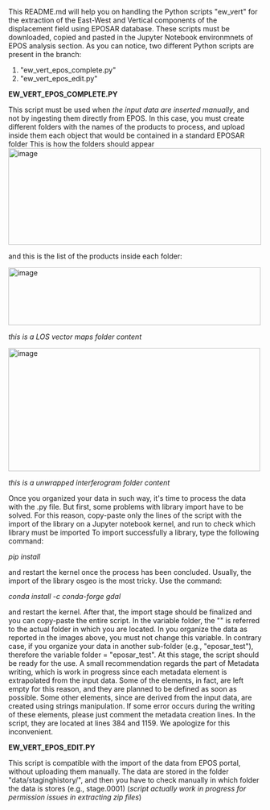 This README.md will help you on handling the Python scripts "ew_vert" for the extraction of the East-West and Vertical components of the displacement field using EPOSAR database. These scripts must be downloaded, copied and pasted in the Jupyter Notebook environmnets of EPOS analysis section.
As you can notice, two different Python scripts are present in the branch:
1) "ew_vert_epos_complete.py"
2) "ew_vert_epos_edit.py"

**EW_VERT_EPOS_COMPLETE.PY**

This script must be used when _the input data are inserted manually_, and not by ingesting them directly from EPOS.
In this case, you must create different folders with the names of the products to process, and upload inside them each object that would be contained in a standard EPOSAR folder
This is how the folders should appear
<img width="503" height="192" alt="image" src="https://github.com/user-attachments/assets/33cf6395-3a09-4b94-9074-1aa8d9ab99fe" />

and this is the list of the products inside each folder:

<img width="502" height="115" alt="image" src="https://github.com/user-attachments/assets/678dffdf-5b56-49c5-85e0-76f86b1c5e59" />

_this is a LOS vector maps folder content_


<img width="501" height="245" alt="image" src="https://github.com/user-attachments/assets/454580b3-44b6-43e2-ac07-da012a07db8e" />

_this is a unwrapped interferogram folder content_


Once you organized your data in such way, it's time to process the data with the .py file. But first, some problems with library import have to be solved. For this reason, copy-paste only the lines of the script with the import of the library on a Jupyter notebook kernel, and run to check which library must be imported
To import successfully a library, type the following command:

_pip install <library>_

and restart the kernel once the process has been concluded. Usually, the import of the library osgeo is the most tricky. Use the command:

_conda install -c conda-forge gdal_

and restart the kernel. After that, the import stage should be finalized and you can copy-paste the entire script. In the variable folder, the "" is referred to the actual folder in which you are located. In you organize the data as reported in the images above, you must not change this variable. In contrary case, if you organize your data in another sub-folder (e.g., "eposar_test"), therefore the variable folder = "eposar_test".
At this stage, the script should be ready for the use. A small recommendation regards the part of Metadata writing, which is work in progress since each metadata element is extrapolated from the input data. Some of the elements, in fact, are left empty for this reason, and they are planned to be defined as soon as possible. Some other elements, since are derived from the input data, are created using strings manipulation. If some error occurs during the writing of these elements, please just comment the metadata creation lines. In the script, they are located at lines 384 and 1159. We apologize for this inconvenient.

**EW_VERT_EPOS_EDIT.PY**

This script is compatible with the import of the data from EPOS portal, without uploading them manually. The data are stored in the folder "data/staginghistory/", and then you have to check manually in which folder the data is stores (e.g., stage.0001)
(_script actually work in progress for permission issues in extracting zip files_)
